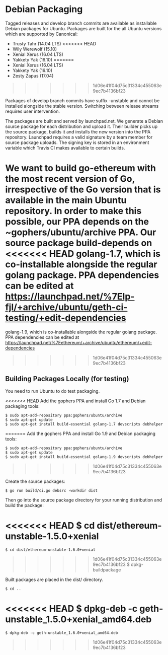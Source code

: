 # Debian Packaging

Tagged releases and develop branch commits are available as installable Debian packages
for Ubuntu. Packages are built for the all Ubuntu versions which are supported by
Canonical:

- Trusty Tahr (14.04 LTS)
<<<<<<< HEAD
- Wily Werewolf (15.10)
- Xenial Xerus (16.04 LTS)
- Yakkety Yak (16.10)
=======
- Xenial Xerus (16.04 LTS)
- Yakkety Yak (16.10)
- Zesty Zapus (17.04)
>>>>>>> 1d06e41f04d75c31334c455063e9ec7b4136bf23

Packages of develop branch commits have suffix -unstable and cannot be installed alongside
the stable version. Switching between release streams requires user intervention.

The packages are built and served by launchpad.net. We generate a Debian source package
for each distribution and upload it. Their builder picks up the source package, builds it
and installs the new version into the PPA repository. Launchpad requires a valid signature
by a team member for source package uploads. The signing key is stored in an environment
variable which Travis CI makes available to certain builds.

We want to build go-ethereum with the most recent version of Go, irrespective of the Go
version that is available in the main Ubuntu repository. In order to make this possible,
our PPA depends on the ~gophers/ubuntu/archive PPA. Our source package build-depends on
<<<<<<< HEAD
golang-1.7, which is co-installable alongside the regular golang package. PPA dependencies
can be edited at https://launchpad.net/%7Elp-fjl/+archive/ubuntu/geth-ci-testing/+edit-dependencies
=======
golang-1.9, which is co-installable alongside the regular golang package. PPA dependencies
can be edited at https://launchpad.net/%7Eethereum/+archive/ubuntu/ethereum/+edit-dependencies
>>>>>>> 1d06e41f04d75c31334c455063e9ec7b4136bf23

## Building Packages Locally (for testing)

You need to run Ubuntu to do test packaging.

<<<<<<< HEAD
Add the gophers PPA and install Go 1.7 and Debian packaging tools:

    $ sudo apt-add-repository ppa:gophers/ubuntu/archive
    $ sudo apt-get update
    $ sudo apt-get install build-essential golang-1.7 devscripts debhelper
=======
Add the gophers PPA and install Go 1.9 and Debian packaging tools:

    $ sudo apt-add-repository ppa:gophers/ubuntu/archive
    $ sudo apt-get update
    $ sudo apt-get install build-essential golang-1.9 devscripts debhelper
>>>>>>> 1d06e41f04d75c31334c455063e9ec7b4136bf23

Create the source packages:

    $ go run build/ci.go debsrc -workdir dist

Then go into the source package directory for your running distribution and build the package:

<<<<<<< HEAD
    $ cd dist/ethereum-unstable-1.5.0+xenial
=======
    $ cd dist/ethereum-unstable-1.6.0+xenial
>>>>>>> 1d06e41f04d75c31334c455063e9ec7b4136bf23
    $ dpkg-buildpackage

Built packages are placed in the dist/ directory.

    $ cd ..
<<<<<<< HEAD
    $ dpkg-deb -c geth-unstable_1.5.0+xenial_amd64.deb
=======
    $ dpkg-deb -c geth-unstable_1.6.0+xenial_amd64.deb
>>>>>>> 1d06e41f04d75c31334c455063e9ec7b4136bf23

